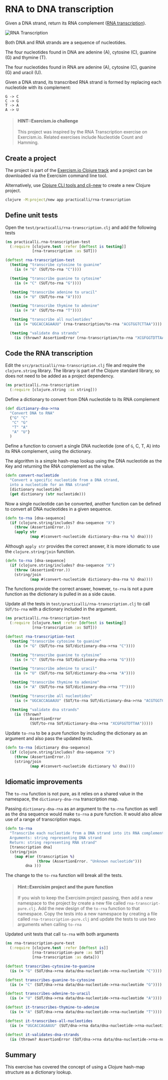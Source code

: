 # RNA to DNA transcription
Given a DNA strand, return its RNA complement ([RNA transcription](http://hyperphysics.phy-astr.gsu.edu/hbase/Organic/transcription.html)).

![RNA Transcription](/images/rna-transcription.png)

Both DNA and RNA strands are a sequence of nucleotides.

The four nucleotides found in DNA are adenine (A), cytosine (C), guanine (G) and thymine (T).

The four nucleotides found in RNA are adenine (A), cytosine (C), guanine (G) and uracil (U).

Given a DNA strand, its transcribed RNA strand is formed by replacing each nucleotide with its complement:

    G -> C
    C -> G
    T -> A
    A -> U

> #### HINT::Exercism.io challenge
> This project was inspired by the RNA Transcription exercise on Exercism.io.  Related exercises include Nucleotide Count and Hamming.

## Create a project
The project is part of the [Exercism.io Clojure track](/coding-challenges/exercism/rna-transcription.html) and a project can be downloaded via the Exercisim command line tool.

Alternatively, use [Clojure CLI tools and clj-new](/clojure/clojure-cli/install/community-tools.md) to create a new Clojure project.

```bash
clojure -M:project/new app practicalli/rna-transcription
```

## Define unit tests
Open the `test/practicalli/rna-transcription.clj` and add the following tests

```clojure
(ns practicalli.rna-transcription-test
  (:require [clojure.test :refer [deftest is testing]]
            [rna-transcription :as SUT]))

(deftest rna-transcription-test
  (testing "transcribe cytosine to guanine"
    (is (= "G" (SUT/to-rna "C"))))

  (testing "transcribe guanine to cytosine"
    (is (= "C" (SUT/to-rna "G"))))

  (testing "transcribe adenine to uracil"
    (is (= "U" (SUT/to-rna "A"))))

  (testing "transcribe thymine to adenine"
    (is (= "A" (SUT/to-rna "T"))))

  (testing "transcribe all nucleotides"
    (is (= "UGCACCAGAAUU" (rna-transcription/to-rna "ACGTGGTCTTAA"))))

  (testing "validate dna strands"
    (is (thrown? AssertionError (rna-transcription/to-rna "XCGFGGTDTTAA")))))
```


## Code the RNA transcription
Edit the `src/practicalli/rna-transcription.clj` file and require the `clojure.string` library.  The library is part of the Clojure standard library, so does not need to be added as a project dependency.

```clojure
(ns practicalli.rna-transcription
  (:require [clojure.string :as string]))
```

Define a dictionary to convert from DNA nucleotide to its RNA complement

```clojure
(def dictionary-dna->rna
  "Convert DNA to RNA"
  {"G" "C"
   "C" "G"
   "T" "A"
   "A" "U"}
  )
```

Define a function to convert a single DNA nucleotide (one of `G`, C, T, A) into its RNA complement, using the dictionary.

The algorithm is a simple hash-map lookup using the DNA nucleotide as the Key and returning the RNA complement as the value.

```clojure
(defn convert-nucleotide
  "Convert a specific nucleotide from a DNA strand,
  into a nucleotide for an RNA strand"
  [dictionary nucleotide]
  (get dictionary (str nucleotide)))

```

Now a single nucleotide can be converted, another function can be defined to convert all DNA nucleotides in a given sequence.

```clojure
(defn to-rna [dna-sequence]
  (if (clojure.string/includes? dna-sequence "X")
    (throw (AssertionError.))
    (apply str
           (map #(convert-nucleotide dictionary-dna-rna %) dna))))
```

Although `apply str` provides the correct answer, it is more idiomatic to use the `clojure.string/join` function.

```clojure
(defn to-rna [dna-sequence]
  (if (clojure.string/includes? dna-sequence "X")
    (throw (AssertionError.))
    (string/join
           (map #(convert-nucleotide dictionary-dna-rna %) dna))))
```

The functions provide the correct answer, however, `to-rna` is not a pure function as the dictionary is pulled in as a side cause.

Update all the tests in `test/practicalli/rna-transcription.clj` to call `SUT/to-rna` with a dictionary included in the argument.


```clojure
(ns practicalli.rna-transcription-test
  (:require [clojure.test :refer [deftest is testing]]
            [rna-transcription :as SUT]))

(deftest rna-transcription-test
  (testing "transcribe cytosine to guanine"
    (is (= "G" (SUT/to-rna SUT/dictionary-dna->rna "C"))))

  (testing "transcribe guanine to cytosine"
    (is (= "C" (SUT/to-rna SUT/dictionary-dna->rna "G"))))

  (testing "transcribe adenine to uracil"
    (is (= "U" (SUT/to-rna SUT/dictionary-dna->rna "A"))))

  (testing "transcribe thymine to adenine"
    (is (= "A" (SUT/to-rna SUT/dictionary-dna->rna "T"))))

  (testing "transcribe all nucleotides"
    (is (= "UGCACCAGAAUU" (SUT/to-rna SUT/dictionary-dna->rna "ACGTGGTCTTAA"))))

  (testing "validate dna strands"
    (is (thrown?
           AssertionError
           (SUT/to-rna SUT/dictionary-dna->rna "XCGFGGTDTTAA")))))
```

Update `to-rna` to be a pure function by including the dictionary as an argument and also pass the updated tests.

```clojure
(defn to-rna [dictionary dna-sequence]
  (if (clojure.string/includes? dna-sequence "X")
    (throw (AssertionError.))
    (string/join
           (map #(convert-nucleotide dictionary %) dna))))
```

## Idiomatic improvements
The `to-rna` function is not pure, as it relies on a shared value in the namespace, the `dictionary-dna-rna` transcription map.

Passing `dictionary-dna-rna` as an argument to the `to-rna` function as well as the dna sequence would make `to-rna` a pure function.  It would also allow use of a range of transcription maps.

```clojure
(defn to-rna
  "Transcribe each nucleotide from a DNA strand into its RNA complement
  Arguments: string representing DNA strand
  Return: string representing RNA strand"
  [transcription dna]
  (string/join
    (map #(or (transcription %)
              (throw (AssertionError. "Unknown nucleotide")))
         dna )))
```

The change to the `to-rna` function will break all the tests.

> #### Hint::Exercisim project and the pure function
> If you wish to keep the Exercisim project passing, then add a new namespace to the project by create a new file called `rna-transcript-pure.clj`.  Add the new design of the `to-rna` function to that namespace.  Copy the tests into a new namespace by creating a file called `rna-transcription-pure.clj` and update the tests to use two arguments when calling `to-rna`

Updated unit tests that call `to-rna` with both arguments

```clojure
(ns rna-transcription-pure-test
  (:require [clojure.test :refer [deftest is]]
            [rna-transcription-pure :as SUT]
            [rna-transcription :as data]))

(deftest transcribes-cytosine-to-guanine
  (is (= "G" (SUT/dna->rna data/dna-nucleotide->rna-nucleotide "C"))))

(deftest transcribes-guanine-to-cytosine
  (is (= "C" (SUT/dna->rna data/dna-nucleotide->rna-nucleotide "G"))))

(deftest transcribes-adenine-to-uracil
  (is (= "U" (SUT/dna->rna data/dna-nucleotide->rna-nucleotide "A"))))

(deftest it-transcribes-thymine-to-adenine
  (is (= "A" (SUT/dna->rna data/dna-nucleotide->rna-nucleotide "T"))))

(deftest it-transcribes-all-nucleotides
  (is (= "UGCACCAGAAUU" (SUT/dna->rna data/dna-nucleotide->rna-nucleotide "ACGTGGTCTTAA"))))

(deftest it-validates-dna-strands
  (is (thrown? AssertionError (SUT/dna->rna data/dna-nucleotide->rna-nucleotide "XCGFGGTDTTAA"))))
```


## Summary
This exercise has covered the concept of using a Clojure hash-map structure as a dictionary lookup.
